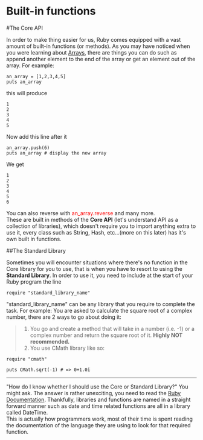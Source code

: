 # Built-in functions

#The Core API

In order to make thing easier for us, Ruby comes equipped with a vast amount of built-in functions (or methods). As you may have noticed when you were learning about [Arrays](arrays.md), there are things you can do such as append another element to the end of the array or get an element out of the array. For example:

    an_array = [1,2,3,4,5]
    puts an_array

this will produce

    1
    2
    3
    4
    5

Now add this line after it

    an_array.push(6)
    puts an_array # display the new array

We get

    1
    2
    3
    4
    5
    6

You can also reverse with <span style="color:red">an_array.reverse</span> and many more.  
These are built in methods of the __Core API__ (let's understand API as a collection of libraries), which doesn't require you to import anything extra to use it, every class such as String, Hash, etc...(more on this later) has it's own built in functions.

##The Standard Library

Sometimes you will encounter situations where there's no function in the Core library for you to use, that is when you have to resort to using the __Standard Library__. In order to use it, you need to include at the start of your Ruby program the line

    require "standard_library_name"

"standard_library_name" can be any library that you require to complete the task.
For example: 
You are asked to calculate the square root of a complex number, there are 2 ways to go about doing it:
>1. You go and create a method that will take in a number (i.e. -1) or a complex number and return the square root of it. __Highly NOT recommended.__
>2. You use CMath library like so:

    require "cmath"

    puts CMath.sqrt(-1) # => 0+1.0i

----------

"How do I know whether I should use the Core or Standard Library?" You might ask. The answer is rather unexciting, you need to read the [Ruby Documentation](http://ruby-doc.org). Thankfully, libraries and functions are named in a straight forward manner such as date and time related functions are all in a library called DateTime.  
This is actually how programmers work, most of their time is spent reading the documentation of the language they are using to look for that required function.